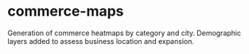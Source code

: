 # commerce-maps
Generation of commerce heatmaps by category and city. Demographic layers added to assess business location and expansion.
